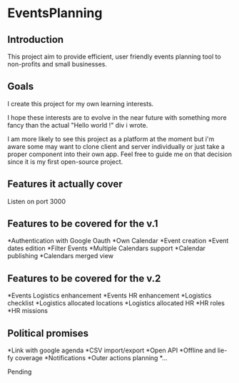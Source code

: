 # EventsPlanning

## Introduction

  This project aim to provide efficient, user friendly events planning tool to non-profits and small businesses.

## Goals 

  I create this project for my own learning interests. 
  
  I hope these interests are to evolve in the near future with something more fancy than the actual "Hello world !" div i wrote.

  I am more likely to see this project as a platform at the moment but i'm aware some may want to clone client and server individually or just take a proper component into their own app. Feel free to guide me on that decision since it is my first open-source project.

## Features it actually cover

  Listen on port 3000

## Features to be covered for the v.1 

  *Authentication with Google Oauth
  *Own Calendar
  *Event creation
  *Event dates edition
  *Filter Events
  *Multiple Calendars support
  *Calendar publishing 
  *Calendars merged view

## Features to be covered for the v.2

  *Events Logistics enhancement
  *Events HR enhancement
  *Logistics checklist
  *Logistics allocated locations
  *Logistics allocated HR
  *HR roles
  *HR missions

## Political promises

  *Link with google agenda
  *CSV import/export
  *Open API
  *Offline and lie-fy coverage
  *Notifications
  *Outer actions planning
  *...

  Pending